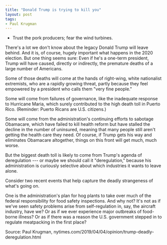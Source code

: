 ```yaml
---
title: "Donald Trump is trying to kill you"
layout: post
tags:
- Paul Krugman
---
```


- Trust the pork producers; fear the wind turbines.

There's a lot we don't know about the legacy Donald Trump will leave behind. And it is, of course, hugely important what happens in the 2020 election. But one thing seems sure: Even if he's a one-term president, Trump will have caused, directly or indirectly, the premature deaths of a large number of Americans.

Some of those deaths will come at the hands of right-wing, white nationalist extremists, who are a rapidly growing threat, partly because they feel empowered by a president who calls them "very fine people."

Some will come from failures of governance, like the inadequate response to Hurricane Maria, which surely contributed to the high death toll in Puerto Rico. (Reminder: Puerto Ricans are U.S. citizens.)

Some will come from the administration's continuing efforts to sabotage Obamacare, which have failed to kill health reform but have stalled the decline in the number of uninsured, meaning that many people still aren't getting the health care they need. Of course, if Trump gets his way and eliminates Obamacare altogether, things on this front will get much, much worse.

But the biggest death toll is likely to come from Trump's agenda of deregulation --- or maybe we should call it "deregulation," because his administration is curiously selective about which industries it wants to leave alone.

Consider two recent events that help capture the deadly strangeness of what's going on.

One is the administration's plan for hog plants to take over much of the federal responsibility for food safety inspections. And why not? It's not as if we've seen safety problems arise from self-regulation in, say, the aircraft industry, have we? Or as if we ever experience major outbreaks of food-borne illness? Or as if there was a reason the U.S. government stepped in to regulate meatpacking in the first place?

Source: Paul Krugman, nytimes.com/2019/04/04/opinion/trump-deadly-deregulation.html

